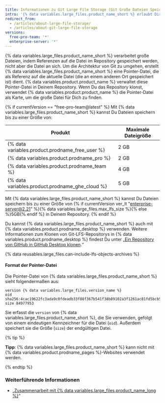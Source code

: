 ```yaml
---
title: Informationen zu Git Large File Storage (Git Große Dateien Speicher)
intro: '{% data variables.large_files.product_name_short %} erlaubt Dir, Dateien nach {% data variables.product.product_name %} zu übertragen, die größer sind als die Git-Push-Limite.'
redirect_from:
  - /articles/about-large-file-storage/
  - /articles/about-git-large-file-storage
versions:
  free-pro-team: '*'
  enterprise-server: '*'
---
```


{% data variables.large_files.product_name_short %} verarbeitet große Dateien, indem Referenzen auf die Datei im Repository gespeichert werden, nicht aber die Datei an sich. Um die Architektur von Git zu umgehen, erstellt {% data variables.large_files.product_name_short %} eine Pointer-Datei, die als Referenz auf die aktuelle Datei (die an einem anderen Ort gespeichert ist) dient. {% data variables.product.product_name %} verwaltet diese Pointer-Datei in Deinem Repository. Wenn Du das Repository klonst, verwendet {% data variables.product.product_name %} die Pointer-Datei als Karte, um die große Datei für Dich zu finden.

{% if currentVersion == "free-pro-team@latest" %}
Mit {% data variables.large_files.product_name_short %} kannst Du Dateien speichern bis zu einer Größe von:

| Produkt                                                | Maximale Dateigröße |
| ------------------------------------------------------ | ------------------- |
| {% data variables.product.prodname_free_user %} | 2 GB                |
| {% data variables.product.prodname_pro %}         | 2 GB                |
| {% data variables.product.prodname_team %}        | 4 GB                |
| {% data variables.product.prodname_ghe_cloud %} | 5 GB |{% else %}
 Mit {% data variables.large_files.product_name_short %} kannst Du Dateien speichern bis zu einer Größe von
{% if currentVersion ver_lt "enterprise-server@2.21" %}{% data variables.large_files.max_lfs_size %}{% else %}5GB{% endif %} in Deinem Repository.
{% endif %}

Du kannst {% data variables.large_files.product_name_short %} auch mit {% data variables.product.prodname_desktop %} verwenden. Weitere Informationen zum Klonen von Git-LFS-Repositorys in {% data variables.product.prodname_desktop %} findest Du unter „[Ein Repository von GitHub in GitHub Desktop klonen](/desktop/guides/contributing-to-projects/cloning-a-repository-from-github-to-github-desktop).“

{% data reusables.large_files.can-include-lfs-objects-archives %}

#### Format der Pointer-Datei

Die Pointer-Datei von {% data variables.large_files.product_name_short %} sieht folgendermaßen aus:

```
version {% data variables.large_files.version_name %}
oid sha256:4cac19622fc3ada9c0fdeadb33f88f367b541f38b89102a3f1261ac81fd5bcb5
size 84977953
```

Sie erfasst die `version` von {% data variables.large_files.product_name_short %}, die Sie verwenden, gefolgt von einem eindeutigen Kennzeichner für die Datei (`oid`). Außerdem speichert sie die Größe (`size`) der endgültigen Datei.

{% tip %}

**Tipp**: {% data variables.large_files.product_name_short %} kann nicht mit {% data variables.product.prodname_pages %}-Websites verwendet werden.

{% endtip %}

### Weiterführende Informationen

- „[Zusammenarbeit mit {% data variables.large_files.product_name_long %}](/articles/collaboration-with-git-large-file-storage)“
